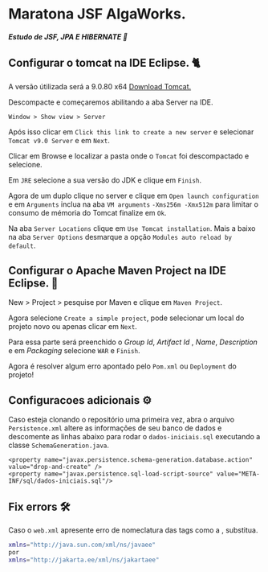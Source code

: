 # Maratona JSF AlgaWorks.
##### Estudo de JSF, JPA E HIBERNATE 🚧

## Configurar o tomcat na IDE Eclipse. 🐈
A versão útilizada será a 9.0.80 x64 [Download Tomcat.](https://dlcdn.apache.org/tomcat/tomcat-9/v9.0.80/bin/apache-tomcat-9.0.80-windows-x64.zip)

Descompacte e começaremos abilitando a aba Server na IDE.

```
Window > Show view > Server
```

Após isso clicar em `Click this link to create a new server` e selecionar `Tomcat v9.0 Server` e em `Next`.

Clicar em Browse e localizar a pasta onde o `Tomcat` foi descompactado e selecione.

Em `JRE` selecione a sua versão do JDK e clique em `Finish`.

Agora de um duplo clique no server e clique em `Open launch configuration` e em `Arguments` inclua na aba `VM arguments` `-Xms256m -Xmx512m` para limitar o consumo de mémoria do Tomcat finalize em `Ok`.

Na aba `Server Locations` clique em `Use Tomcat installation`.
Mais a baixo na aba `Server Options` desmarque a opção `Modules auto reload by default`.


## Configurar o Apache Maven Project na IDE Eclipse. 🍃
New > Project > pesquise por Maven e clique em `Maven Project`.

Agora selecione `Create a simple project`, pode selecionar um local do projeto novo ou apenas clicar em `Next`.

Para essa parte será preenchido o *Group Id*, *Artifact Id* , *Name*, *Description* e em *Packaging* selecione `WAR` e `Finish`.

Agora é resolver algum erro apontado pelo `Pom.xml` ou `Deployment` do projeto!

## Configuracoes adicionais ⚙️

Caso esteja clonando o repositório uma primeira vez, abra o arquivo `Persistence.xml` altere as informações de seu banco de dados e descomente as linhas abaixo para rodar o `dados-iniciais.sql` executando a classe `SchemaGeneration.java`.

```
<property name="javax.persistence.schema-generation.database.action" value="drop-and-create" />
<property name="javax.persistence.sql-load-script-source" value="META-INF/sql/dados-iniciais.sql"/>
```

## Fix errors 🛠️
Caso o `web.xml` apresente erro de nomeclatura das tags como a <display-name> </display-name>, substitua. 

```sh
xmlns="http://java.sun.com/xml/ns/javaee" 
por
xmlns="http://jakarta.ee/xml/ns/jakartaee"
```

